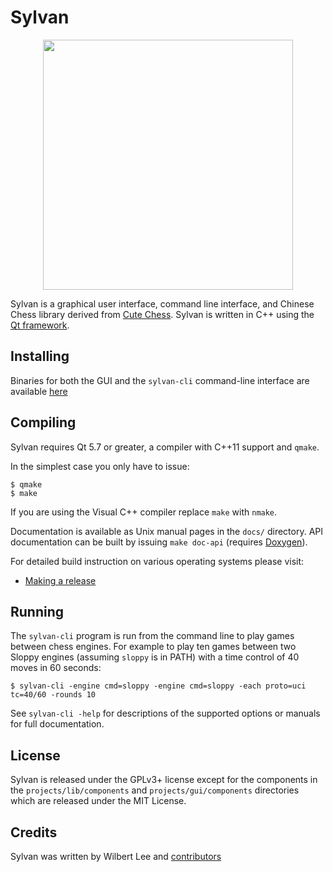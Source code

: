 Sylvan
==========


<div align=center><img src="https://github.com/EterCyber/Sylvan/blob/master/projects/gui/res/icons/app.ico" width="400px"/></div>

Sylvan is a graphical user interface, command line interface, and Chinese Chess library
derived from [Cute Chess](https://github.com/cutechess/cutechess). Sylvan is written in C++ using the [Qt
framework](https://www.qt.io/).

Installing
----------

Binaries for both the GUI and the `sylvan-cli` command-line interface are available [here](https://github.com/EterCyber/Sylvan/releases)

Compiling
---------

Sylvan requires Qt 5.7 or greater, a compiler with C++11 support and `qmake`.

In the simplest case you only have to issue:

    $ qmake
    $ make

If you are using the Visual C++ compiler replace `make` with `nmake`.

Documentation is available as Unix manual pages in the `docs/` directory. API
documentation can be built by issuing `make doc-api` (requires [Doxygen](http://www.doxygen.org/)).

For detailed build instruction on various operating systems please visit:
* [Making a release](https://github.com/EterCyber/Sylvan/wiki/Making-a-release)

Running
-------

The `sylvan-cli` program is run from the command line to play games between
chess engines. For example to play ten games between two Sloppy engines
(assuming `sloppy` is in PATH) with a time control of 40 moves in 60
seconds:

    $ sylvan-cli -engine cmd=sloppy -engine cmd=sloppy -each proto=uci tc=40/60 -rounds 10

See `sylvan-cli -help` for descriptions of the supported options or manuals
for full documentation.

License
-------

Sylvan is released under the GPLv3+ license except for the components in
the `projects/lib/components` and `projects/gui/components` directories which
are released under the MIT License.

Credits
-------

Sylvan was written by Wilbert Lee and [contributors](https://github.com/EterCyber/Sylvan/graphs/contributors)


